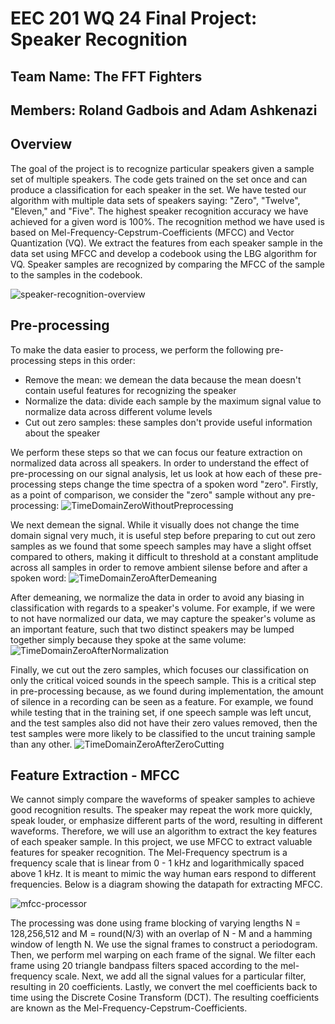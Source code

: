 # EEC 201 WQ 24 Final Project: Speaker Recognition

## Team Name: The FFT Fighters
## Members: Roland Gadbois and Adam Ashkenazi

## Overview
The goal of the project is to recognize particular speakers given a sample set of multiple speakers. The code gets trained on the set once and can produce a classification for each speaker in the set.
We have tested our algorithm with multiple data sets of speakers saying: "Zero", "Twelve", "Eleven," and "Five". The highest speaker recognition accuracy we have achieved for a given word is 100%. The recognition method we have used is based on Mel-Frequency-Cepstrum-Coefficients (MFCC) and Vector Quantization (VQ). We extract the features from each speaker sample in the data set using MFCC and develop a codebook using the LBG algorithm for VQ. Speaker samples are recognized by comparing the MFCC of the sample to the samples in the codebook.

![speaker-recognition-overview](https://github.com/user-attachments/assets/5cac74ff-e180-46b5-9d3f-4eb4098a44b6)


## Pre-processing
To make the data easier to process, we perform the following pre-processing steps in this order:
* Remove the mean: we demean the data because the mean doesn't contain useful features for recognizing the speaker
* Normalize the data: divide each sample by the maximum signal value to normalize data across different volume levels
* Cut out zero samples: these samples don't provide useful information about the speaker

We perform these steps so that we can focus our feature extraction on normalized data across all speakers. In order to understand the effect of pre-processing on our signal analysis, let us look at how each of these pre-processing steps change the time spectra of a spoken word "zero". Firstly, as a point of comparison, we consider the "zero" sample without any pre-processing:
![TimeDomainZeroWithoutPreprocessing](https://github.com/user-attachments/assets/ac92a554-f4e9-4d3f-bd94-56aa3e217984)

We next demean the signal. While it visually does not change the time domain signal very much, it is useful step before preparing to cut out zero samples as we found that some speech samples may have a slight offset compared to others, making it difficult to threshold at a constant amplitude across all samples in order to remove ambient silense before and after a spoken word:
![TimeDomainZeroAfterDemeaning](https://github.com/user-attachments/assets/d199685b-d75a-4f5b-9d8b-2380742518ab)

After demeaning, we normalize the data in order to avoid any biasing in classification with regards to a speaker's volume. For example, if we were to not have normalized our data, we may capture the speaker's volume as an important feature, such that two distinct speakers may be lumped together simply because they spoke at the same volume:
![TimeDomainZeroAfterNormalization](https://github.com/user-attachments/assets/2fd9cfad-d0f9-4986-abf9-843f1c2f0f93)

Finally, we cut out the zero samples, which focuses our classification on only the critical voiced sounds in the speech sample. This is a critical step in pre-processing because, as we found during implementation, the amount of silence in a recording can be seen as a feature. For example, we found while testing that in the training set, if one speech sample was left uncut, and the test samples also did not have their zero values removed, then the test samples were more likely to be classified to the uncut training sample than any other. 
![TimeDomainZeroAfterZeroCutting](https://github.com/user-attachments/assets/592569b1-a62d-489f-8b1e-a8677873a84f)
 

## Feature Extraction - MFCC
We cannot simply compare the waveforms of speaker samples to achieve good recognition results. The speaker may repeat the work more quickly, speak louder, or emphasize different parts of the word, resulting in different waveforms. Therefore, we will use an algorithm to extract the key features of each speaker sample. In this project, we use MFCC to extract valuable features for speaker recognition. The Mel-Frequency spectrum is a frequency scale that is linear from 0 - 1 kHz and logarithmically spaced above 1 kHz. It is meant to mimic the way human ears respond to different frequencies. Below is a diagram showing the datapath for extracting MFCC.

![mfcc-processor](https://github.com/user-attachments/assets/f52e9270-4773-45bc-8d6c-0f3f81f75e49)

The processing was done using frame blocking of varying lengths N = 128,256,512 and M = round(N/3) with an overlap of N - M and a hamming window of length N. We use the signal frames to construct a periodogram.
Then, we perform mel warping on each frame of the signal. We filter each frame using 20 triangle bandpass filters spaced according to the mel-frequency scale. Next, we add all the signal values for a particular filter, resulting in 20 coefficients.
Lastly, we convert the mel coefficients back to time using the Discrete Cosine Transform (DCT). The resulting coefficients are known as the Mel-Frequency-Cepstrum-Coefficients.


